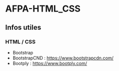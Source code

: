 # AFPA-HTML_CSS

## Infos utiles

### HTML / CSS
- Bootstrap
- BootstrapCND : https://www.bootstrapcdn.com/
- Bootply : https://www.bootply.com/
